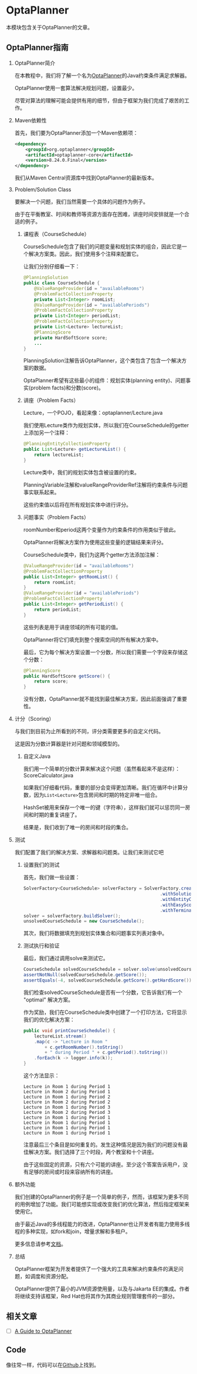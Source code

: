 # OptaPlanner

本模块包含关于OptaPlanner的文章。

## OptaPlanner指南

1. OptaPlanner简介

    在本教程中，我们将了解一个名为[OptaPlanner](https://www.optaplanner.org/)的Java约束条件满足求解器。

    OptaPlanner使用一套算法解决规划问题，设置最少。

    尽管对算法的理解可能会提供有用的细节，但由于框架为我们完成了艰苦的工作。

2. Maven依赖性

    首先，我们要为OptaPlanner添加一个Maven依赖项：

    ```xml
    <dependency>
        <groupId>org.optaplanner</groupId>
        <artifactId>optaplanner-core</artifactId>
        <version>8.24.0.Final</version>
    </dependency>
    ```

    我们从Maven Central资源库中找到OptaPlanner的最新版本。

3. Problem/Solution Class

    要解决一个问题，我们当然需要一个具体的问题作为例子。

    由于在平衡教室、时间和教师等资源方面存在困难，讲座时间安排就是一个合适的例子。

    1. 课程表（CourseSchedule）

        CourseSchedule包含了我们的问题变量和规划实体的组合，因此它是一个解决方案类。因此，我们使用多个注释来配置它。

        让我们分别仔细看一下：

        ```java
        @PlanningSolution
        public class CourseSchedule {
            @ValueRangeProvider(id = "availableRooms")
            @ProblemFactCollectionProperty
            private List<Integer> roomList;
            @ValueRangeProvider(id = "availablePeriods")
            @ProblemFactCollectionProperty
            private List<Integer> periodList;
            @ProblemFactCollectionProperty
            private List<Lecture> lectureList;
            @PlanningScore
            private HardSoftScore score;
            ...
        }
        ```

        PlanningSolution注解告诉OptaPlanner，这个类包含了包含一个解决方案的数据。

        OptaPlanner希望有这些最小的组件：规划实体(planning entity)、问题事实(problem facts)和分数(score)。

    2. 讲座（Problem Facts）

        Lecture，一个POJO，看起来像：optaplanner/Lecture.java

        我们使用Lecture类作为规划实体，所以我们在CourseSchedule的getter上添加另一个注释：

        ```java
        @PlanningEntityCollectionProperty
        public List<Lecture> getLectureList() {
            return lectureList;
        }
        ```

        Lecture类中，我们的规划实体包含被设置的约束。

        PlanningVariable注解和valueRangeProviderRef注解将约束条件与问题事实联系起来。

        这些约束值以后将在所有规划实体中进行评分。

    3. 问题事实（Problem Facts）

        roomNumber和period这两个变量作为约束条件的作用类似于彼此。

        OptaPlanner将解决方案作为使用这些变量的逻辑结果来评分。

        CourseSchedule类中，我们为这两个getter方法添加注解：

        ```java
        @ValueRangeProvider(id = "availableRooms")
        @ProblemFactCollectionProperty
        public List<Integer> getRoomList() {
            return roomList;
        }
        @ValueRangeProvider(id = "availablePeriods")
        @ProblemFactCollectionProperty
        public List<Integer> getPeriodList() {
            return periodList;
        }
        ```

        这些列表是用于讲座领域的所有可能的值。

        OptaPlanner将它们填充到整个搜索空间的所有解决方案中。

        最后，它为每个解决方案设置一个分数，所以我们需要一个字段来存储这个分数：

        ```java
        @PlanningScore
        public HardSoftScore getScore() {
            return score;
        }
        ```

        没有分数，OptaPlanner就不能找到最佳解决方案，因此前面强调了重要性。

4. 计分（Scoring）

    与我们到目前为止所看到的不同，评分类需要更多的自定义代码。

    这是因为分数计算器是针对问题和领域模型的。

    1. 自定义Java

        我们用一个简单的分数计算来解决这个问题（虽然看起来不是这样）： ScoreCalculator.java

        如果我们仔细看代码，重要的部分会变得更加清晰。我们在循环中计算分数，因为`List<Lecture>`包含房间和时期的特定非唯一组合。

        HashSet被用来保存一个唯一的键（字符串），这样我们就可以惩罚同一房间和时期的重复讲座了。

        结果是，我们收到了唯一的房间和时段的集合。

5. 测试

    我们配置了我们的解决方案、求解器和问题类。让我们来测试它吧

    1. 设置我们的测试

        首先，我们做一些设置：

        ```java
        SolverFactory<CourseSchedule> solverFactory = SolverFactory.create(new SolverConfig() 
                                                            .withSolutionClass(CourseSchedule.class)
                                                            .withEntityClasses(Lecture.class)
                                                            .withEasyScoreCalculatorClass(ScoreCalculator.class)
                                                            .withTerminationSpentLimit(Duration.ofSeconds(1))); 
        solver = solverFactory.buildSolver();
        unsolvedCourseSchedule = new CourseSchedule();
        ```

        其次，我们将数据填充到规划实体集合和问题事实列表对象中。

    2. 测试执行和验证

        最后，我们通过调用solve来测试它。

        ```java
        CourseSchedule solvedCourseSchedule = solver.solve(unsolvedCourseSchedule);
        assertNotNull(solvedCourseSchedule.getScore());
        assertEquals(-4, solvedCourseSchedule.getScore().getHardScore());
        ```

        我们检查solvedCourseSchedule是否有一个分数，它告诉我们有一个 "optimal" 解决方案。

        作为奖励，我们在CourseSchedule类中创建了一个打印方法，它将显示我们的优化解决方案：

        ```java
        public void printCourseSchedule() {
            lectureList.stream()
            .map(c -> "Lecture in Room "
                + c.getRoomNumber().toString() 
                + " during Period " + c.getPeriod().toString())
            .forEach(k -> logger.info(k));
        }
        ```

        这个方法显示：

        ```log
        Lecture in Room 1 during Period 1
        Lecture in Room 2 during Period 1
        Lecture in Room 1 during Period 2
        Lecture in Room 2 during Period 2
        Lecture in Room 1 during Period 3
        Lecture in Room 2 during Period 3
        Lecture in Room 1 during Period 1
        Lecture in Room 1 during Period 1
        Lecture in Room 1 during Period 1
        Lecture in Room 1 during Period 1
        ```

        注意最后三个条目是如何重复的。发生这种情况是因为我们的问题没有最佳解决方案。我们选择了三个时段，两个教室和十个讲座。

        由于这些固定的资源，只有六个可能的讲座。至少这个答案告诉用户，没有足够的房间或时段来容纳所有的讲座。

6. 额外功能

    我们创建的OptaPlanner的例子是一个简单的例子，然而，该框架为更多不同的用例增加了功能。我们可能想实现或改变我们的优化算法，然后指定框架来使用它。

    由于最近Java的多线程能力的改进，OptaPlanner也让开发者有能力使用多线程的多种实现，如fork和join，增量求解和多租户。

    更多信息请参考[文档](https://docs.optaplanner.org/7.9.0.Final/optaplanner-docs/html_single/index.html#multithreadedSolving)。

7. 总结

    OptaPlanner框架为开发者提供了一个强大的工具来解决约束条件的满足问题，如调度和资源分配。

    OptaPlanner提供了最小的JVM资源使用量，以及与Jakarta EE的集成。作者将继续支持该框架，Red Hat也将其作为其商业规则管理套件的一部分。

## 相关文章

- [ ] [A Guide to OptaPlanner](https://www.baeldung.com/opta-planner)

## Code

像往常一样，代码可以在[Github](https://github.com/eugenp/tutorials/tree/master/optaplanner)上找到。
